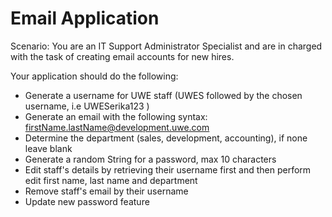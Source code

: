 # Email Application

Scenario: You are an IT Support Administrator Specialist and are in charged with the task of creating email accounts
for new hires.

Your application should do the following:

- Generate a username for UWE staff (UWES followed by the chosen username, i.e UWESerika123 )
- Generate an email with the following syntax: firstName.lastName@development.uwe.com 
- Determine the department (sales, development, accounting), if none leave blank
- Generate a random String for a password, max 10 characters
- Edit staff's details by retrieving their username first and then perform edit first name, last name and department
- Remove staff's email by their username
- Update new password feature

